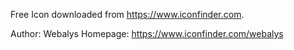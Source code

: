 Free Icon downloaded from https://www.iconfinder.com.

Author: Webalys
Homepage: https://www.iconfinder.com/webalys